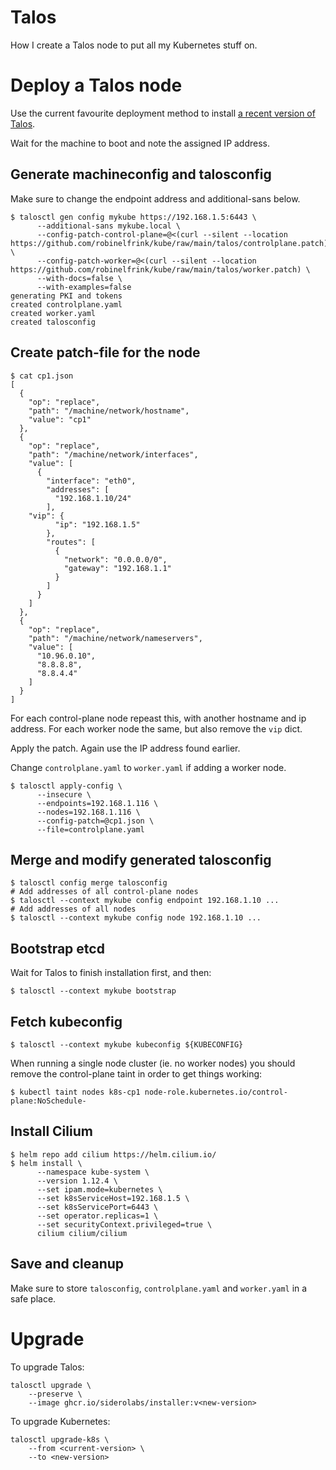 # Talos

How I create a Talos node to put all my Kubernetes stuff on.

# Deploy a Talos node

Use the current favourite deployment method to install
[a recent version of Talos](https://github.com/siderolabs/talos/releases).

Wait for the machine to boot and note the assigned IP address.

## Generate machineconfig and talosconfig

Make sure to change the endpoint address and additional-sans below.

```shell
$ talosctl gen config mykube https://192.168.1.5:6443 \
      --additional-sans mykube.local \
      --config-patch-control-plane=@<(curl --silent --location https://github.com/robinelfrink/kube/raw/main/talos/controlplane.patch) \
      --config-patch-worker=@<(curl --silent --location https://github.com/robinelfrink/kube/raw/main/talos/worker.patch) \
      --with-docs=false \
      --with-examples=false
generating PKI and tokens
created controlplane.yaml
created worker.yaml
created talosconfig
```

## Create patch-file for the node

```shell
$ cat cp1.json
[
  {
    "op": "replace",
    "path": "/machine/network/hostname",
    "value": "cp1"
  },
  {
    "op": "replace",
    "path": "/machine/network/interfaces",
    "value": [
      {
        "interface": "eth0",
        "addresses": [
          "192.168.1.10/24"
        ],
	"vip": {
          "ip": "192.168.1.5"
        },
        "routes": [
          {
            "network": "0.0.0.0/0",
            "gateway": "192.168.1.1"
          }
        ]
      }
    ]
  },
  {
    "op": "replace",
    "path": "/machine/network/nameservers",
    "value": [
      "10.96.0.10",
      "8.8.8.8",
      "8.8.4.4"
    ]
  }
]
```

For each control-plane node repeast this, with another hostname and ip address.
For each worker node the same, but also remove the `vip` dict.

Apply the patch. Again use the IP address found earlier.

Change `controlplane.yaml` to `worker.yaml` if adding a worker node.

```shell
$ talosctl apply-config \
      --insecure \
      --endpoints=192.168.1.116 \
      --nodes=192.168.1.116 \
      --config-patch=@cp1.json \
      --file=controlplane.yaml
```

## Merge and modify generated talosconfig

```shell
$ talosctl config merge talosconfig
# Add addresses of all control-plane nodes
$ talosctl --context mykube config endpoint 192.168.1.10 ...
# Add addresses of all nodes
$ talosctl --context mykube config node 192.168.1.10 ...
```

## Bootstrap etcd

Wait for Talos to finish installation first, and then:

```shell
$ talosctl --context mykube bootstrap
```

## Fetch kubeconfig

```shell
$ talosctl --context mykube kubeconfig ${KUBECONFIG}
```

When running a single node cluster (ie. no worker nodes) you should remove the
control-plane taint in order to get things working:

```shell
$ kubectl taint nodes k8s-cp1 node-role.kubernetes.io/control-plane:NoSchedule-
```

## Install Cilium

```shell
$ helm repo add cilium https://helm.cilium.io/
$ helm install \
      --namespace kube-system \
      --version 1.12.4 \
      --set ipam.mode=kubernetes \
      --set k8sServiceHost=192.168.1.5 \
      --set k8sServicePort=6443 \
      --set operator.replicas=1 \
      --set securityContext.privileged=true \
      cilium cilium/cilium
```

## Save and cleanup

Make sure to store `talosconfig`, `controlplane.yaml` and `worker.yaml` in a
safe place.

# Upgrade

To upgrade Talos:

```shell
talosctl upgrade \
    --preserve \
    --image ghcr.io/siderolabs/installer:v<new-version>
```

To upgrade Kubernetes:
```shell
talosctl upgrade-k8s \
    --from <current-version> \
    --to <new-version>
```
